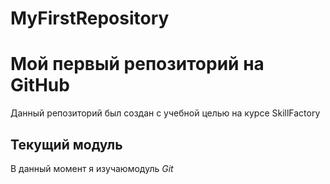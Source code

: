 # MyFirstRepository
# Мой первый репозиторий на GitHub

Данный репозиторий был создан с учебной целью на курсе SkillFactory

## Текущий модуль
В данный момент я изучаюмодуль *Git*
